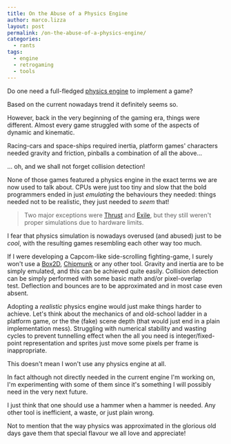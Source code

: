 ```yaml
---
title: On the Abuse of a Physics Engine
author: marco.lizza
layout: post
permalink: /on-the-abuse-of-a-physics-engine/
categories:
  - rants
tags:
  - engine
  - retrogaming
  - tools
---
```

Do one need a full-fledged [physics engine](http://en.wikipedia.org/wiki/Physics_engine) to implement a game?

Based on the current nowadays trend it definitely seems so.

However, back in the very beginning of the gaming era, things were different. Almost every game struggled with some of the aspects of dynamic and kinematic.

Racing-cars and space-ships required inertia, platform games' characters needed gravity and friction, pinballs a combination of all the above...

... oh, and we shall not forget collision detection!

None of those games featured a physics engine in the exact terms we are now used to talk about. CPUs were just too tiny and slow that the bold programmers ended in just *emulating* the behaviours they needed: things needed not to be realistic, they just needed to *seem* that!

> Two major exceptions were [Thrust](http://en.wikipedia.org/wiki/Thrust_(video_game)) and [Exile](http://en.wikipedia.org/wiki/Exile_%281988_video_game%29), but they still weren't proper simulations due to hardware limits.

I fear that physics simulation is nowadays overused (and abused) just to be *cool*, with the resulting games resembling each other way too much.

If I were developing a Capcom-like side-scrolling fighting-game, I surely won't use a [Box2D](http://box2d.org/), [Chipmunk](http://chipmunk-physics.net/) or any other tool. Gravity and inertia are to be simply emulated, and this can be achieved quite easily. Collision detection can be simply performed with some basic math and/or pixel-overlap test. Deflection and bounces are to be approximated and in most case even absent.

Adopting a *realistic* physics engine would just make things harder to achieve. Let's think about the mechanics of and old-school ladder in a platform game, or the the (fake) scene depth (that would just end in a plain implementation mess). Struggling with numerical stability and wasting cycles to prevent tunnelling effect when the all you need is integer/fixed-point representation and sprites just move some pixels per frame is inappropriate.

This doesn't mean I won't use any physics engine at all.

In fact although not directly needed in the current engine I'm working on, I'm experimenting with some of them since it's something I will possibly need in the very next future.

I just think that one should use a hammer when a hammer is needed. Any other tool is inefficient, a waste, or just plain wrong.

Not to mention that the way physics was approximated in the glorious old days gave them that special flavour we all love and appreciate!